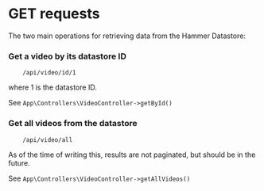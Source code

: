# GET requests

The two main operations for retrieving data from the Hammer Datastore:


### Get a video by its datastore ID
        /api/video/id/1
        
where 1 is the datastore ID.

See `App\Controllers\VideoController->getById()`

### Get all videos from the datastore
        /api/video/all
        
As of the time of writing this, results are not paginated, but should be in the future.

See `App\Controllers\VideoController->getAllVideos()`
